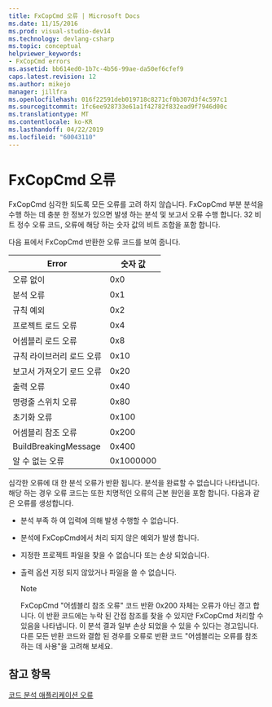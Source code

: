 ```yaml
---
title: FxCopCmd 오류 | Microsoft Docs
ms.date: 11/15/2016
ms.prod: visual-studio-dev14
ms.technology: devlang-csharp
ms.topic: conceptual
helpviewer_keywords:
- FxCopCmd errors
ms.assetid: bb614ed0-1b7c-4b56-99ae-da50ef6cfef9
caps.latest.revision: 12
ms.author: mikejo
manager: jillfra
ms.openlocfilehash: 016f22591deb019718c8271cf0b307d3f4c597c1
ms.sourcegitcommit: 1fc6ee928733e61a1f42782f832ead9f7946d00c
ms.translationtype: MT
ms.contentlocale: ko-KR
ms.lasthandoff: 04/22/2019
ms.locfileid: "60043110"
---
```

# <a name="fxcopcmd-errors"></a>FxCopCmd 오류
FxCopCmd 심각한 되도록 모든 오류를 고려 하지 않습니다. FxCopCmd 부분 분석을 수행 하는 데 충분 한 정보가 있으면 발생 하는 분석 및 보고서 오류 수행 합니다. 32 비트 정수 오류 코드, 오류에 해당 하는 숫자 값의 비트 조합을 포함 합니다.  
  
 다음 표에서 FxCopCmd 반환한 오류 코드를 보여 줍니다.  
  
|Error|숫자 값|  
|-----------|-------------------|  
|오류 없이|0x0|  
|분석 오류|0x1|  
|규칙 예외|0x2|  
|프로젝트 로드 오류|0x4|  
|어셈블리 로드 오류|0x8|  
|규칙 라이브러리 로드 오류|0x10|  
|보고서 가져오기 로드 오류|0x20|  
|출력 오류|0x40|  
|명령줄 스위치 오류|0x80|  
|초기화 오류|0x100|  
|어셈블리 참조 오류|0x200|  
|BuildBreakingMessage|0x400|  
|알 수 없는 오류|0x1000000|  
  
 심각한 오류에 대 한 분석 오류가 반환 됩니다. 분석을 완료할 수 없습니다 나타냅니다. 해당 하는 경우 오류 코드는 또한 치명적인 오류의 근본 원인을 포함 합니다. 다음과 같은 오류를 생성합니다.  
  
- 분석 부족 하 여 입력에 의해 발생 수행할 수 없습니다.  
  
- 분석에 FxCopCmd에서 처리 되지 않은 예외가 발생 합니다.  
  
- 지정한 프로젝트 파일을 찾을 수 없습니다 또는 손상 되었습니다.  
  
- 출력 옵션 지정 되지 않았거나 파일을 쓸 수 없습니다.  
  
    > [!NOTE]
    >  FxCopCmd "어셈블리 참조 오류" 코드 반환 0x200 자체는 오류가 아닌 경고 합니다. 이 반환 코드에는 누락 된 간접 참조를 찾을 수 있지만 FxCopCmd 처리할 수 있음을 나타냅니다. 이 분석 결과 일부 손상 되었을 수 있을 수 있다는 경고입니다. 다른 모든 반환 코드와 결합 된 경우를 오류로 반환 코드 "어셈블리는 오류를 참조 하는 데 사용"을 고려해 보세요.  
  
## <a name="see-also"></a>참고 항목  
 [코드 분석 애플리케이션 오류](../code-quality/code-analysis-application-errors.md)